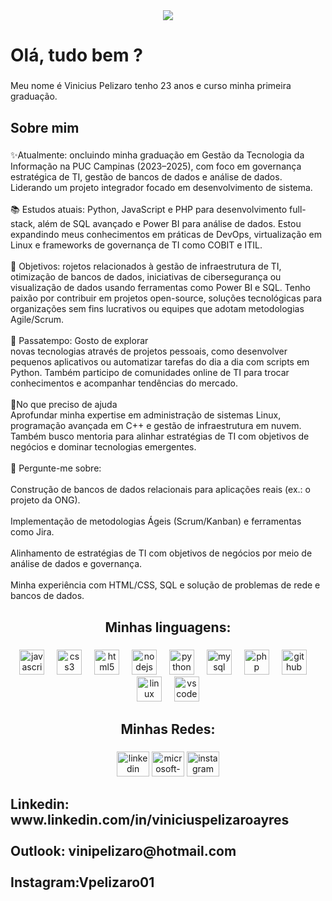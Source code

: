 <div align="center">
  <img src="https://profile-counter.glitch.me/Vpelizaro01/count.svg?"  />
</div>

###

<h1 align="left">Olá, tudo bem ?</h1>

###

<p align="left">Meu nome é Vinicius Pelizaro tenho 23 anos e curso minha primeira graduação.</p>

###

<h2 align="left">Sobre mim</h2>

###

<p align="left">✨Atualmente:  oncluindo minha graduação em Gestão da Tecnologia da Informação na PUC Campinas (2023–2025), com foco em governança estratégica de TI, gestão de bancos de dados e análise de dados. Liderando um projeto integrador focado em desenvolvimento de sistema.<br><br>📚 Estudos atuais: Python, JavaScript e PHP para desenvolvimento full-stack, além de SQL avançado e Power BI para análise de dados. Estou expandindo meus conhecimentos em práticas de DevOps, virtualização em Linux e frameworks de governança de TI como COBIT e ITIL.<br><br>🎯 Objetivos: rojetos relacionados à gestão de infraestrutura de TI, otimização de bancos de dados, iniciativas de cibersegurança ou visualização de dados usando ferramentas como Power BI e SQL. Tenho paixão por contribuir em projetos open-source, soluções tecnológicas para organizações sem fins lucrativos ou equipes que adotam metodologias Agile/Scrum.<br><br>🎲 Passatempo: Gosto de explorar<br>novas tecnologias através de projetos pessoais, como desenvolver pequenos aplicativos ou automatizar tarefas do dia a dia com scripts em Python. Também participo de comunidades online de TI para trocar conhecimentos e acompanhar tendências do mercado.<br><br>🚀No que preciso de ajuda<br>Aprofundar minha expertise em administração de sistemas Linux, programação avançada em C++ e gestão de infraestrutura em nuvem. Também busco mentoria para alinhar estratégias de TI com objetivos de negócios e dominar tecnologias emergentes.<br><br>🧠 Pergunte-me sobre:<br><br>Construção de bancos de dados relacionais para aplicações reais (ex.: o projeto da ONG).<br><br>Implementação de metodologias Ágeis (Scrum/Kanban) e ferramentas como Jira.<br><br>Alinhamento de estratégias de TI com objetivos de negócios por meio de análise de dados e governança.<br><br>Minha experiência com HTML/CSS, SQL e solução de problemas de rede e bancos de dados.</p>

###

<h2 align="center">Minhas linguagens:</h2>

###

<div align="center">
  <img src="https://cdn.jsdelivr.net/gh/devicons/devicon/icons/javascript/javascript-original.svg" height="40" alt="javascript logo"  />
  <img width="12" />
  <img src="https://cdn.jsdelivr.net/gh/devicons/devicon/icons/css3/css3-original.svg" height="40" alt="css3 logo"  />
  <img width="12" />
  <img src="https://cdn.jsdelivr.net/gh/devicons/devicon/icons/html5/html5-original.svg" height="40" alt="html5 logo"  />
  <img width="12" />
  <img src="https://cdn.jsdelivr.net/gh/devicons/devicon/icons/nodejs/nodejs-original.svg" height="40" alt="nodejs logo"  />
  <img width="12" />
  <img src="https://cdn.jsdelivr.net/gh/devicons/devicon/icons/python/python-original.svg" height="40" alt="python logo"  />
  <img width="12" />
  <img src="https://cdn.jsdelivr.net/gh/devicons/devicon/icons/mysql/mysql-original.svg" height="40" alt="mysql logo"  />
  <img width="12" />
  <img src="https://cdn.jsdelivr.net/gh/devicons/devicon/icons/php/php-original.svg" height="40" alt="php logo"  />
  <img width="12" />
  <img src="https://cdn.jsdelivr.net/gh/devicons/devicon/icons/github/github-original.svg" height="40" alt="github logo"  />
  <img width="12" />
  <img src="https://cdn.jsdelivr.net/gh/devicons/devicon/icons/linux/linux-original.svg" height="40" alt="linux logo"  />
  <img width="12" />
  <img src="https://cdn.jsdelivr.net/gh/devicons/devicon/icons/vscode/vscode-original.svg" height="40" alt="vscode logo"  />
</div>

###

<h2 align="center">Minhas Redes:</h2>

###

<div align="center">
  <img src="https://raw.githubusercontent.com/maurodesouza/profile-readme-generator/master/src/assets/icons/social/linkedin/default.svg" width="52" height="40" alt="linkedin logo"  />
  <img src="https://raw.githubusercontent.com/maurodesouza/profile-readme-generator/master/src/assets/icons/social/microsoft-outlook/default.svg" width="52" height="40" alt="microsoft-outlook logo"  />
  <img src="https://raw.githubusercontent.com/maurodesouza/profile-readme-generator/master/src/assets/icons/social/instagram/default.svg" width="52" height="40" alt="instagram logo"  />
</div>

###

<h2 align="left">Linkedin:  www.linkedin.com/in/viniciuspelizaroayres<br><br>Outlook: vinipelizaro@hotmail.com <br><br>Instagram:Vpelizaro01</h2>

###
